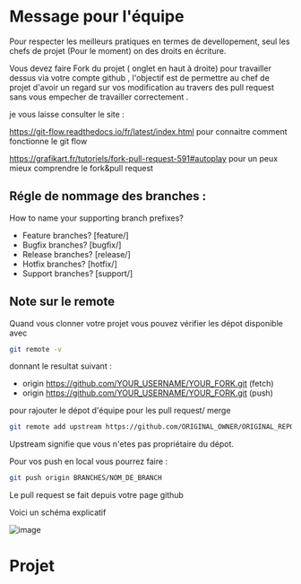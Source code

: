 # Message pour l'équipe

Pour respecter les meilleurs pratiques en termes de devellopement, seul les chefs de projet (Pour le moment) on des droits en écriture. 

Vous devez faire Fork du projet ( onglet en haut à droite) pour travailler dessus via votre compte github , l'objectif est de permettre au chef de projet d'avoir un regard sur vos modification au travers des pull request sans vous empecher de travailler correctement .

je vous laisse consulter le site : 

https://git-flow.readthedocs.io/fr/latest/index.html pour connaitre comment fonctionne le git flow 

https://grafikart.fr/tutoriels/fork-pull-request-591#autoplay pour un peux mieux comprendre le fork&pull request 

## Régle de nommage des branches  : 

How to name your supporting branch prefixes?

- Feature branches? [feature/]
- Bugfix branches? [bugfix/]
- Release branches? [release/]
- Hotfix branches? [hotfix/]
- Support branches? [support/]

 ## Note sur le remote 
 
 Quand vous clonner votre projet vous pouvez vérifier les dépot disponible avec 
 ```sh
 git remote -v
 ```
donnant le resultat suivant : 

- origin  https://github.com/YOUR_USERNAME/YOUR_FORK.git (fetch)
- origin  https://github.com/YOUR_USERNAME/YOUR_FORK.git (push)

pour rajouter le dépot d'équipe pour les pull request/ merge 
```sh 
git remote add upstream https://github.com/ORIGINAL_OWNER/ORIGINAL_REPOSITORY.git
```
Upstream signifie que vous n'etes pas propriétaire du dépot.

Pour vos push en local vous pourrez faire  : 

```sh
git push origin BRANCHES/NOM_DE_BRANCH
```
Le pull request se fait depuis votre page github 

Voici un schéma explicatif 

![image](https://user-images.githubusercontent.com/66829997/137392913-d30ec40e-9011-4349-9ba0-334b95af5d13.png)

# Projet 